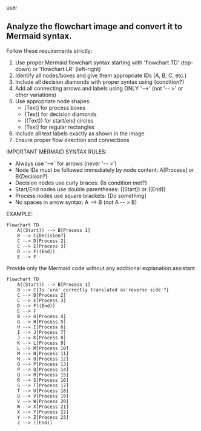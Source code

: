 user

## Analyze the flowchart image and convert it to Mermaid syntax.

Follow these requirements strictly:

1. Use proper Mermaid flowchart syntax starting with 'flowchart TD' (top-down) or 'flowchart LR' (left-right)
2. Identify all nodes/boxes and give them appropriate IDs (A, B, C, etc.)
3. Include all decision diamonds with proper syntax using {condition?}
4. Add all connecting arrows and labels using ONLY '-->' (not '-- >' or other variations)
5. Use appropriate node shapes:
   - [Text] for process boxes
   - {Text} for decision diamonds  
   - ((Text)) for start/end circles
   - [Text] for regular rectangles
6. Include all text labels exactly as shown in the image
7. Ensure proper flow direction and connections

IMPORTANT MERMAID SYNTAX RULES:
- Always use '-->' for arrows (never '-- >')
- Node IDs must be followed immediately by node content: A[Process] or B{Decision?}
- Decision nodes use curly braces: {Is condition met?}
- Start/End nodes use double parentheses: ((Start)) or ((End))
- Process nodes use square brackets: [Do something]
- No spaces in arrow syntax: A --> B (not A -- > B)

EXAMPLE:
```mermaid
flowchart TD
    A((Start)) --> B[Process 1]
    B --> C{Decision?}
    C --> D[Process 2]
    C --> E[Process 3]
    D --> F((End))
    E --> F
```

Provide only the Mermaid code without any additional explanation.assistant

```mermaid
flowchart TD
    A((Start)) --> B[Process 1]
    B --> C{Is 'ura' correctly translated as'reverse side'?}
    C --> D[Process 2]
    C --> E[Process 3]
    D --> F((End))
    E --> F
    B --> G[Process 4]
    G --> H[Process 5]
    H --> I[Process 6]
    I --> J[Process 7]
    J --> K[Process 8]
    K --> L[Process 9]
    L --> M[Process 10]
    M --> N[Process 11]
    N --> O[Process 12]
    O --> P[Process 13]
    P --> Q[Process 14]
    Q --> R[Process 15]
    R --> S[Process 16]
    S --> T[Process 17]
    T --> U[Process 18]
    U --> V[Process 19]
    V --> W[Process 20]
    W --> X[Process 21]
    X --> Y[Process 22]
    Y --> Z[Process 23]
    Z --> ((End))
```